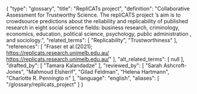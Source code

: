 {
    "type": "glossary",
    "title": "RepliCATs project",
    "definition": "Collaborative Assessment for Trustworthy Science. The repliCATS project ’s aim is to crowdsource predictions about the reliability and replicability of published research in eight social science fields: business research, criminology, economics, education, political science, psychology, public administration , and sociology.",
    "related_terms": [
        "Replicability",
        "Trustworthiness"
    ],
    "references": [
        "Fraser et al.(2021); https://replicats.research.unimelb.edu.au/ https://replicats.research.unimelb.edu.au/"
    ],
    "alt_related_terms": [
        null
    ],
    "drafted_by": [
        "Tamara Kalandadze"
    ],
    "reviewed_by": [
        "Sarah Ashcroft-Jones",
        "Mahmoud Elsherif",
        "Gilad Feldman",
        "Helena Hartmann",
        "Charlotte R. Penningto n"
    ],
    "language": "english",
    "aliases": [
        "/glossary/replicats_project"
    ]
}
